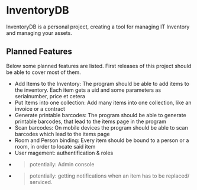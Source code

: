 # InventoryDB

InventoryDB is a personal project, creating a tool for managing IT Inventory and managing your assets.

## Planned Features

Below some planned features are listed. First releases of this project should be able to cover most of them.

- Add Items to the Inventory: The program should be able to add items to the inventory. Each item gets a uid and some parameters as serialnumber, price et cetera
- Put Items into one collection: Add many items into one collection, like an invoice or a contract
- Generate printable barcodes: The program should be able to generate printable barcodes, that lead to the items page in the program
- Scan barcodes: On mobile devices the program should be able to scan barcodes which lead to the items page
- Room and Person binding: Every item should be bound to a person or a room, in order to locate said item
- User magement: authentification & roles
- >potentially: Admin console
- >potentially: getting notifications when an item has to be replaced/ serviced.